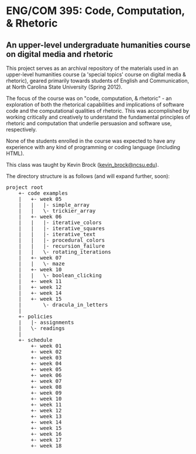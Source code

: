 # ENG/COM 395: Code, Computation, & Rhetoric

## An upper-level undergraduate humanities course on digital media and rhetoric

This project serves as an archival repository of the materials used in an upper-level humanities course (a 'special topics' course on digital media & rhetoric), geared primarily towards students of English and Communication, at North Carolina State University (Spring 2012). 

The focus of the course was on "code, computation, & rhetoric" - an exploration of both the rhetorical capabilities and implications of software code and the computational qualities of rhetoric. This was accomplished by working critically and creatively to understand the fundamental principles of rhetoric and computation that underlie persuasion and software use, respectively.

None of the students enrolled in the course was expected to have any experience with any kind of programming or coding language (including HTML).

This class was taught by Kevin Brock (kevin_brock@ncsu.edu).

The directory structure is as follows (and will expand further, soon):

<pre>
project root 
	+- code examples
	|	+- week 05
	|	|	|- simple_array
	|	|	\- trickier_array
	|	+- week 06
	|	|	|- iterative_colors
	|	|	|- iterative_squares
	|	|	|- iterative_text
	|	|	|- procedural_colors
	|	|	|- recursion_failure
	|	|	\- rotating_iterations
	|	+- week 07
	|	|	\- maze
	|	+- week 10
	|	|	\- boolean_clicking
	|	+- week 11
	|	+- week 12
	|	+- week 14
	|	+- week 15
	|		\- dracula_in_letters
	|
	+- policies
	|	|- assignments
	|	\- readings
	|
	+- schedule
		+- week 01
		+- week 02
		+- week 03
		+- week 04
		+- week 05
		+- week 06
		+- week 07
		+- week 08
		+- week 09
		+- week 10
		+- week 11
		+- week 12
		+- week 13
		+- week 14
		+- week 15
		+- week 16
		+- week 17
		+- week 18
</pre>